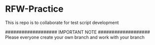 # RFW-Practice
This is repo is to collaborate for test script development

################### IMPORTANT NOTE ###################
Please everyone create your own branch and work with your branch
